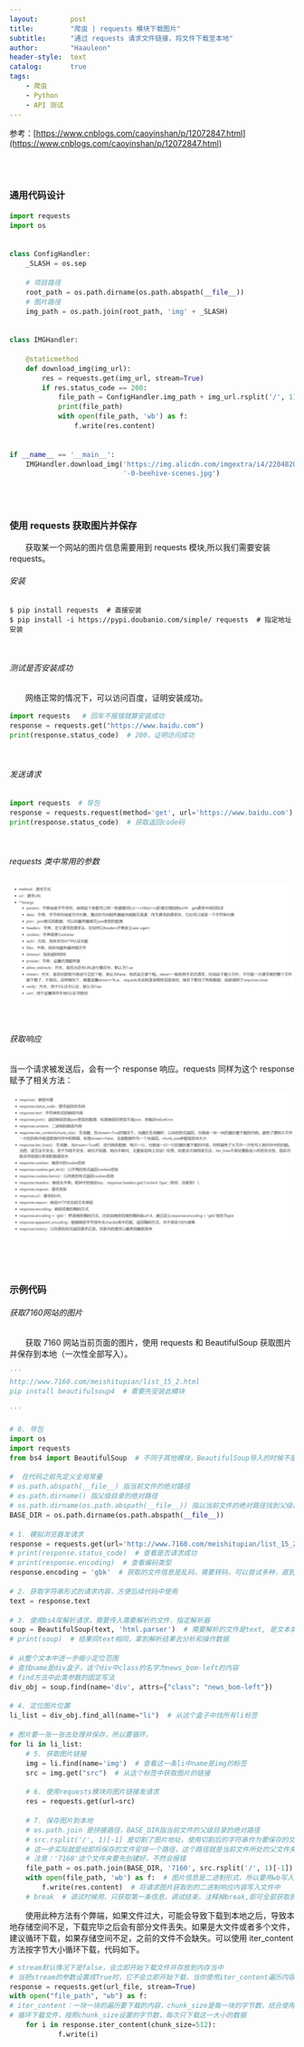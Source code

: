 ```yaml
---
layout:        post
title:         "爬虫 | requests 模块下载图片"
subtitle:      "通过 requests 请求文件链接，将文件下载至本地"
author:        "Haauleon"
header-style:  text
catalog:       true
tags:
    - 爬虫
    - Python
    - API 测试
---
```


参考：[https://www.cnblogs.com/caoyinshan/p/12072847.html](https://www.cnblogs.com/caoyinshan/p/12072847.html)

<br><br>

### 通用代码设计
```python
import requests
import os


class ConfigHandler:
    _SLASH = os.sep

    # 项目路径
    root_path = os.path.dirname(os.path.abspath(__file__))
    # 图片路径
    img_path = os.path.join(root_path, 'img' + _SLASH)


class IMGHandler:

    @staticmethod
    def download_img(img_url):
        res = requests.get(img_url, stream=True)
        if res.status_code == 200:
            file_path = ConfigHandler.img_path + img_url.rsplit('/', 1)[-1]
            print(file_path)
            with open(file_path, 'wb') as f:
                f.write(res.content)


if __name__ == '__main__':
    IMGHandler.download_img('https://img.alicdn.com/imgextra/i4/2204820661060/O1CN01YGnn5C1JhWX2heNVv_!!2204820661060'
                            '-0-beehive-scenes.jpg')

```

<br><br>

### 使用 requests 获取图片并保存
&emsp;&emsp;获取某一个网站的图片信息需要用到 requests 模块,所以我们需要安装 requests。

###### 安装
```linux
$ pip install requests  # 直接安装
$ pip install -i https://pypi.doubanio.com/simple/ requests  # 指定地址安装
```

<br>

###### 测试是否安装成功
&emsp;&emsp;网络正常的情况下，可以访问百度，证明安装成功。    
```python
import requests   # 回车不报错就算安装成功
response = requests.get("https://www.baidu.com")
print(response.status_code)  # 200，证明访问成功
```

<br>

###### 发送请求
```python
import requests  # 导包
response = requests.request(method='get', url='https://www.baidu.com')  # 向百度首页发送请求，请求方式是get
print(response.status_code)  # 获取返回code码
```

<br>

###### requests 类中常用的参数      

![](\img\in-post\post-other\2022-05-16-requests-1.jpg)     

<br>

###### 获取响应   
当一个请求被发送后，会有一个 response 响应。requests 同样为这个 response 赋予了相关方法：         

![](\img\in-post\post-other\2022-05-16-requests-2.jpg)   


<br><br>

### 示例代码
###### 获取7160网站的图片
&emsp;&emsp;获取 7160 网站当前页面的图片，使用 requests 和 BeautifulSoup 获取图片并保存到本地（一次性全部写入）。     
```python
'''
http://www.7160.com/meishitupian/list_15_2.html
pip install beautifulsoup4  # 需要先安装此模块

'''

# 0. 导包
import os
import requests
from bs4 import BeautifulSoup  # 不同于其他模块，BeautifulSoup导入的时候不是直接import BeautifulSoup，直接导入会报错

#  在代码之前先定义全局常量
# os.path.abspath(__file__) 指当前文件的绝对路径
# os.path.dirname() 指父级目录的绝对路径
# os.path.dirname(os.path.abspath(__file__)) 指以当前文件的绝对路径找到父级目录的绝对路径
BASE_DIR = os.path.dirname(os.path.abspath(__file__))

# 1. 模拟浏览器发请求
response = requests.get(url='http://www.7160.com/meishitupian/list_15_2.html')
# print(response.status_code)  # 查看是否请求成功
# print(response.encoding)  # 查看编码类型
response.encoding = 'gbk'  # 获取的文件信息是乱码，需要转码，可以尝试多种，直到正常显示

# 2. 获取字符串形式的请求内容，方便后续代码中使用
text = response.text

# 3. 使用bs4库解析请求，需要传入需要解析的文件，指定解析器
soup = BeautifulSoup(text, 'html.parser')  # 需要解析的文件是text, 是文本类型的，所以使用html.parser:解析器，负责解析文本
# print(soup)  # 结果同text相同，拿到解析结果去分析和操作数据

# 从整个文本中进一步缩小定位范围
# 查找name是div盒子，这个div中class的名字为news_bom-left的内容
# find方法中此类参数的固定写法
div_obj = soup.find(name='div', attrs={"class": "news_bom-left"})

# 4. 定位图片位置
li_list = div_obj.find_all(name="li")  # 从这个盒子中找所有li标签

# 图片要一张一张去处理并保存，所以要循环，
for li in li_list:
    # 5. 获取图片链接
    img = li.find(name='img')  # 查看这一条li中name是img的标签
    src = img.get("src")  # 从这个标签中获取图片的链接
    
    # 6. 使用requests模块向图片链接发请求
    res = requests.get(url=src)
    
    # 7. 保存图片到本地
    # os.path.join 是拼接路径，BASE_DIR指当前文件的父级目录的绝对路径
    # src.rsplit('/', 1)[-1] 是切割了图片地址，使用切割后的字符串作为要保存的文件的名字，也可以用其他的字段进行处理作为文件名
    # 这一步实际就是给即将保存的文件安排一个路径，这个路径就是当前文件所处的父文件夹下的7160这个文件夹
    # 注意：'7160'这个文件夹要先创建好，不然会报错
    file_path = os.path.join(BASE_DIR, '7160', src.rsplit('/', 1)[-1])
    with open(file_path, 'wb') as f:  # 图片信息是二进制形式，所以要用wb写入
        f.write(res.content)  # 将请求图片获取到的二进制响应内容写入文件中
    # break  # 调试时候用，只获取第一条信息，调试结束，注释掉break,即可全部获取到文件
```

&emsp;&emsp;使用此种方法有个弊端，如果文件过大，可能会导致下载到本地之后，导致本地存储空间不足，下载完毕之后会有部分文件丢失。如果是大文件或者多个文件，建议循环下载，如果存储空间不足，之前的文件不会缺失。可以使用 iter_content 方法按字节大小循环下载，代码如下。               
```python
# stream默认情况下是false，会立即开始下载文件并存放到内存当中
# 当把stream的参数设置成True时，它不会立即开始下载，当你使用iter_content遍历内容或访问内容属性时才开始下载
response = requests.get(url_file, stream=True)
with open("file_path", "wb") as f:
# iter_content：一块一块的遍历要下载的内容，chunk_size是每一块的字节数，结合使用可以防止占用过多的内存
# 循环下载文件，按照chunk_size设置的字节数，每次只下载这一大小的数据
    for i in response.iter_content(chunk_size=512):
            f.write(i)
```

<br>

